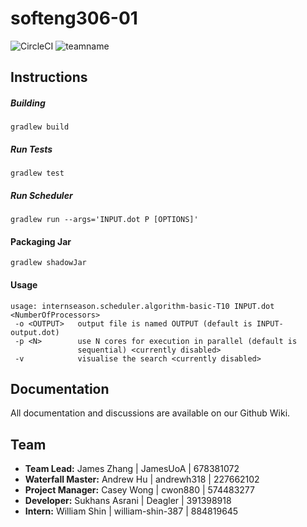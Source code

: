 # softeng306-01

![CircleCI](https://img.shields.io/circleci/build/github/Deagler/softeng306-01/master?token=1221618668b9d74762eeaafe7d946bd92c8eacd4) ![teamname](https://img.shields.io/badge/team-internseason-orange)


## Instructions

##### Building
`gradlew build`

##### Run Tests
`gradlew test`

##### Run Scheduler
`gradlew run --args='INPUT.dot P [OPTIONS]'`

#### Packaging Jar
`gradlew shadowJar`

#### Usage
```
usage: internseason.scheduler.algorithm-basic-T10 INPUT.dot <NumberOfProcessors>
 -o <OUTPUT>   output file is named OUTPUT (default is INPUT-output.dot)
 -p <N>        use N cores for execution in parallel (default is
               sequential) <currently disabled>
 -v            visualise the search <currently disabled>
```


## Documentation

All documentation and discussions are available on our Github Wiki.

## Team 
 - **Team Lead:** James Zhang | JamesUoA | 678381072
 - **Waterfall Master:** Andrew Hu | andrewh318 | 227662102
 - **Project Manager:** Casey Wong | cwon880 | 574483277
 - **Developer:** Sukhans Asrani | Deagler | 391398918
 - **Intern:** William Shin | william-shin-387 | 884819645

